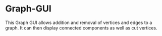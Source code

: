 # Graph-GUI

This Graph GUI allows addition and removal of vertices and edges to a graph. It can then display connected components as well as cut vertices.
